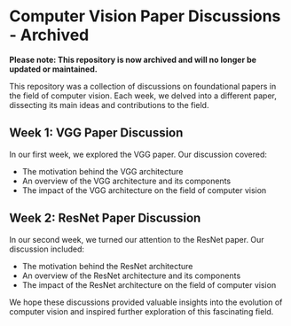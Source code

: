 # Computer Vision Paper Discussions - Archived

**Please note: This repository is now archived and will no longer be updated or maintained.**

This repository was a collection of discussions on foundational papers in the field of computer vision. Each week, we delved into a different paper, dissecting its main ideas and contributions to the field.

## Week 1: VGG Paper Discussion

In our first week, we explored the VGG paper. Our discussion covered:

- The motivation behind the VGG architecture
- An overview of the VGG architecture and its components
- The impact of the VGG architecture on the field of computer vision

## Week 2: ResNet Paper Discussion

In our second week, we turned our attention to the ResNet paper. Our discussion included:

- The motivation behind the ResNet architecture
- An overview of the ResNet architecture and its components
- The impact of the ResNet architecture on the field of computer vision

We hope these discussions provided valuable insights into the evolution of computer vision and inspired further exploration of this fascinating field.
